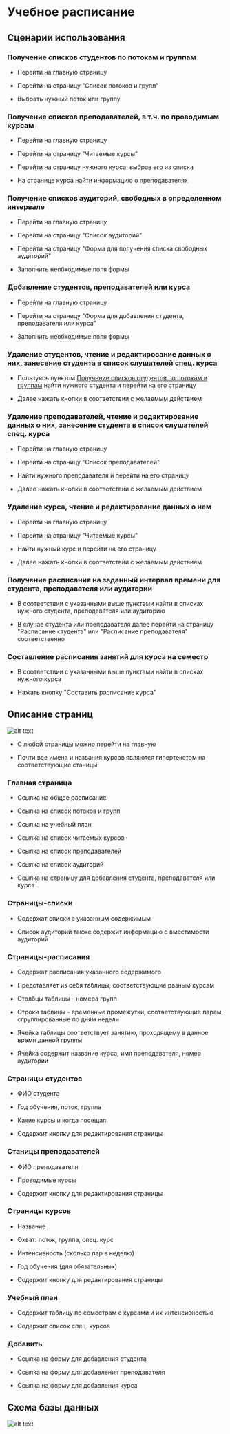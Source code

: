 # Учебное расписание

## Сценарии использования

### Получение списков студентов по потокам и группам

 * Перейти на главную страницу

 * Перейти на страницу "Список потоков и групп"

 * Выбрать нужный поток или группу

### Получение списков преподавателей, в т.ч. по проводимым курсам

 * Перейти на главную страницу

 * Перейти на страницу "Читаемые курсы"
 
 * Перейти на страницу нужного курса, выбрав его из списка

 * На странице курса найти информацию о преподавателях

### Получение списков аудиторий, свободных в определенном интервале

 * Перейти на главную страницу

 * Перейти на страницу "Список аудиторий"

 * Перейти на страницу "Форма для получения списка свободных аудиторий"

 * Заполнить необходимые поля формы

### Добавление студентов, преподавателей или курса

 * Перейти на главную страницу

 * Перейти на страницу "Форма  для добавления студента, преподавателя или курса"

 * Заполнить необходимые поля формы

### Удаление студентов, чтение и редактирование данных о них, занесение студента в список слушателей спец. курса

 * Пользуясь пунктом [Получение списков студентов по потокам и группам](https://github.com/hkctkuy/Web-technology-labs#Получение-списков-студентов-по-потокам-и-группам) найти нужного студента и перейти на его страницу

 * Далее нажать кнопки в соответствии с желаемым действием

### Удаление преподавателей, чтение и редактирование данных о них, занесение студента в список слушателей спец. курса

 * Перейти на главную страницу

 * Перейти на страницу "Список преподавателей"

 * Найти нужного преподавателя и перейти на его страницу

 * Далее нажать кнопки в соответствии с желаемым действием

### Удаление курса, чтение и редактирование данных о нем

 * Перейти на главную страницу

 * Перейти на страницу "Читаемые курсы"

 * Найти нужный курс и перейти на его страницу

 * Далее нажать кнопки в соответствии с желаемым действием

### Получение расписания на заданный интервал времени для студента, преподавателя или аудитории

 * В соответствии с указанными выше пунктами найти в списках нужного студента, преподавателя или аудиторию

 * В случае студента или преподавателя далее перейти на страницу "Расписание студента" или "Расписание преподавателя" соответственно

### Составление расписания занятий для курса на семестр

 * В соответствии с указанными выше пунктами найти в списках нужного курса

 * Нажать кнопку "Составить расписание курса"

## Описание страниц
![alt text](docs/navigation.png)

 * С любой страницы можно перейти на главную
 
 * Почти все имена и названия курсов являются гипертекстом на соответствующие
   станицы

### Главная страница

 * Ссылка на общее расписание

 * Ссылка на список потоков и групп 

 * Ссылка на учебный план

 * Ссылка на список читаемых курсов

 * Ссылка на список преподавателей

 * Ссылка на список аудиторий

 * Ссылка на страницу для добавления студента, преподавателя или курса

### Страницы-списки

 * Содержат списки с указанным содержимым

 * Список аудиторий также содержит информацию о вместимости аудиторий

### Страницы-расписания

 * Содержат расписания указанного содержимого

 * Представляет из себя таблицы, соответствующие разным курсам

 * Столбцы таблицы - номера групп

 * Строки таблицы - временные промежутки, соответствующие парам, сгруппированные по дням недели

 * Ячейка таблицы соответствует занятию, проходящему в данное время данной группы

 * Ячейка содержит название курса, имя преподавателя, номер аудитории

### Страницы студентов

 * ФИО студента

 * Год обучения, поток, группа

 * Какие курсы и когда посещал

 * Содержит кнопку для редактирования страницы

### Станицы преподавателей

 * ФИО преподавателя

 * Проводимые курсы

 * Содержит кнопку для редактирования страницы

### Страницы курсов

 * Название

 * Охват: поток, группа, спец. курс

 * Интенсивность (сколько пар в неделю)

 * Год обучения (для обязательных)

 * Содержит кнопку для редактирования страницы

### Учебный план

 * Содержит таблицу по семестрам с курсами и их интенсивностью

 * Содержит список спец. курсов

### Добавить

 * Ссылка на форму для добавления студента

 * Ссылка на форму для добавления преподавателя

 * Ссылка на форму для добавления курса

## Схема базы данных
![alt text](docs/db.png)

